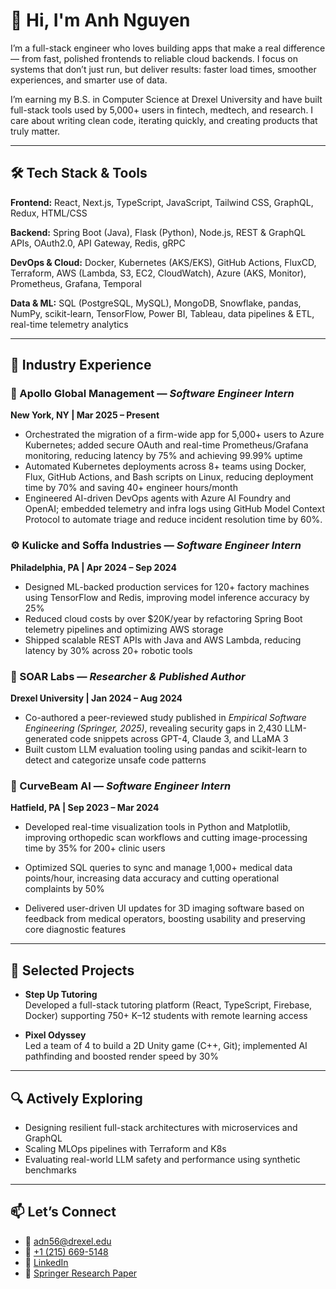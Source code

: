 # 👋 Hi, I'm Anh Nguyen

I’m a full-stack engineer who loves building apps that make a real difference — from fast, polished frontends to reliable cloud backends. I focus on systems that don’t just run, but deliver results: faster load times, smoother experiences, and smarter use of data.

I’m earning my B.S. in Computer Science at Drexel University and have built full-stack tools used by 5,000+ users in fintech, medtech, and research. I care about writing clean code, iterating quickly, and creating products that truly matter.

---

## 🛠️ Tech Stack & Tools

**Frontend:** React, Next.js, TypeScript, JavaScript, Tailwind CSS, GraphQL, Redux, HTML/CSS  

**Backend:** Spring Boot (Java), Flask (Python), Node.js, REST & GraphQL APIs, OAuth2.0, API Gateway, Redis, gRPC  

**DevOps & Cloud:** Docker, Kubernetes (AKS/EKS), GitHub Actions, FluxCD, Terraform, AWS (Lambda, S3, EC2, CloudWatch), Azure (AKS, Monitor), Prometheus, Grafana, Temporal  

**Data & ML:** SQL (PostgreSQL, MySQL), MongoDB, Snowflake, pandas, NumPy, scikit-learn, TensorFlow, Power BI, Tableau, data pipelines & ETL, real-time telemetry analytics

---

## 💼 Industry Experience

### 🚀 Apollo Global Management — *Software Engineer Intern*  
**New York, NY | Mar 2025 – Present**  
- Orchestrated the migration of a firm-wide app for 5,000+ users to Azure Kubernetes; added secure OAuth and real-time Prometheus/Grafana monitoring, reducing latency by 75% and achieving 99.99% uptime 
- Automated Kubernetes deployments across 8+ teams using Docker, Flux, GitHub Actions, and Bash scripts on
Linux, reducing deployment time by 70% and saving 40+ engineer hours/month
- Engineered AI-driven DevOps agents with Azure AI Foundry and OpenAI; embedded telemetry and infra logs using GitHub Model Context Protocol to automate triage and reduce incident resolution time by 60%.

### ⚙️ Kulicke and Soffa Industries — *Software Engineer Intern*  
**Philadelphia, PA | Apr 2024 – Sep 2024**  
- Designed ML-backed production services for 120+ factory machines using TensorFlow and Redis, improving model inference accuracy by 25%  
- Reduced cloud costs by over $20K/year by refactoring Spring Boot telemetry pipelines and optimizing AWS storage  
- Shipped scalable REST APIs with Java and AWS Lambda, reducing latency by 30% across 20+ robotic tools

### 🔬 SOAR Labs — *Researcher & Published Author*  
**Drexel University | Jan 2024 – Aug 2024**  
- Co-authored a peer-reviewed study published in *Empirical Software Engineering (Springer, 2025)*, revealing security gaps in 2,430 LLM-generated code snippets across GPT-4, Claude 3, and LLaMA 3  
- Built custom LLM evaluation tooling using pandas and scikit-learn to detect and categorize unsafe code patterns
 
### 🩻 CurveBeam AI — *Software Engineer Intern*

**Hatfield, PA | Sep 2023 – Mar 2024**

- Developed real-time visualization tools in Python and Matplotlib, improving orthopedic scan workflows and cutting image-processing time by 35% for 200+ clinic users

- Optimized SQL queries to sync and manage 1,000+ medical data points/hour, increasing data accuracy and cutting operational complaints by 50%

- Delivered user-driven UI updates for 3D imaging software based on feedback from medical operators, boosting usability and preserving core diagnostic features

---

## 🧩 Selected Projects

- **Step Up Tutoring**  
  Developed a full-stack tutoring platform (React, TypeScript, Firebase, Docker) supporting 750+ K–12 students with remote learning access

- **Pixel Odyssey**  
  Led a team of 4 to build a 2D Unity game (C++, Git); implemented AI pathfinding and boosted render speed by 30%

---

## 🔍 Actively Exploring

- Designing resilient full-stack architectures with microservices and GraphQL  
- Scaling MLOps pipelines with Terraform and K8s  
- Evaluating real-world LLM safety and performance using synthetic benchmarks  

---

## 📫 Let’s Connect

- 📧 [adn56@drexel.edu](mailto:adn56@drexel.edu)  
- 📱 [+1 (215) 669-5148](tel:+12156695148)  
- 💼 [LinkedIn](https://linkedin.com/in/anh-nguyen-drexel)  
- 🧪 [Springer Research Paper](https://link.springer.com/article/10.1007/s10664-025-10658-6)  
